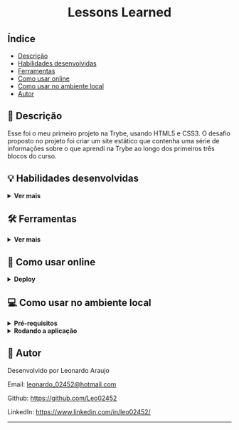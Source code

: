 <h1 align="center">Lessons Learned</h1>


## Índice

- [Descrição](#page_facing_up-descrição)
- [Habilidades desenvolvidas](#bulb-habilidades-desenvolvidas)
- [Ferramentas](#hammer_and_wrench-ferramentas)
- [Como usar online](#signal_strength-como-usar-online)
- [Como usar no ambiente local](#computer-como-usar-no-ambiente-local)
- [Autor](#memo-autor)


## :page_facing_up: Descrição

Esse foi o meu primeiro projeto na Trybe, usando HTML5 e CSS3. O desafio proposto no projeto foi criar um site estático que contenha uma série de informações sobre o que aprendi na Trybe ao longo dos primeiros três blocos do curso.


## :bulb: Habilidades desenvolvidas
<details>
  <summary><strong>Ver mais</strong></summary>

- Utilizar HTML para construir páginas WEB.

- Utilizar HTML semântico para tornar sua página mais acessível e melhor ranqueada.

- Utilizar CSS para adicionar estilo e posicionar elementos.
</details>


## :hammer_and_wrench: Ferramentas
<details>
  <summary><strong>Ver mais</strong></summary>

* [HTML 5](https://www.w3schools.com/html/)
* [CSS 3](https://www.w3schools.com/css/)
* [Github Pages](https://pages.github.com/)
</details>


## :signal_strength: Como usar online
<details>
  <summary><strong>Deploy</strong></summary>

O deploy desse projeto foi feito na plataforma Github Pages. Para usar a aplicação, basta clicar no link abaixo:

https://leo02452.github.io/lessons-learned/
</details>


## :computer: Como usar no ambiente local
<details>
  <summary><strong>Pré-requisitos</strong></summary>

Antes de começar, você vai precisar ter instalado em sua máquina as seguintes ferramentas:

- [Git](https://git-scm.com)
</details>

<details>
  <summary><strong>Rodando a aplicação</strong></summary>

1 - Clone esse repositório para sua máquina com o seguinte comando no terminal:

```bash
 git clone git@github.com:Leo02452/lessons-learned.git
```

2 - Via interface gráfica, vá até a pasta 'lessons-learned' criada. Entre nela.

3 - Dê um duplo clique no arquivo index.html
</details>


## :memo: Autor

Desenvolvido por Leonardo Araujo

Email: leonardo_02452@hotmail.com

Github: https://github.com/Leo02452

LinkedIn: https://www.linkedin.com/in/leo02452/

---
